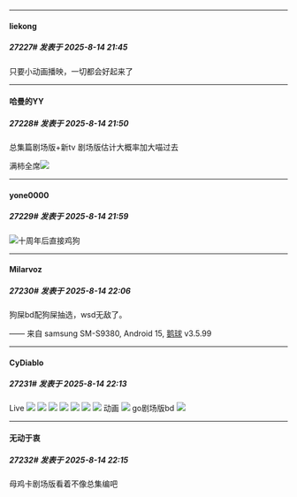 ﻿
*****

####  liekong  
##### 27227#       发表于 2025-8-14 21:45

只要小动画播映，一切都会好起来了


*****

####  哈曼的YY  
##### 27228#       发表于 2025-8-14 21:50

总集篇剧场版+新tv 剧场版估计大概率加大喵过去

满柿全席<img src="https://static.stage1st.com/image/smiley/face2017/217.gif" referrerpolicy="no-referrer">


*****

####  yone0000  
##### 27229#       发表于 2025-8-14 21:59

<img src="https://static.stage1st.com/image/smiley/face2017/068.png" referrerpolicy="no-referrer">十周年后直接鸡狗


*****

####  Milarvoz  
##### 27230#       发表于 2025-8-14 22:06

狗屎bd配狗屎抽选，wsd无敌了。

—— 来自 samsung SM-S9380, Android 15, [鹅球](https://www.pgyer.com/GcUxKd4w) v3.5.99


*****

####  CyDiablo  
##### 27231#       发表于 2025-8-14 22:13

Live
<img src="https://p.sda1.dev/26/cb38b9d12a0d6185415938830fa009a0/1755180354284.jpeg" referrerpolicy="no-referrer">
<img src="https://p.sda1.dev/26/bf4297e3813740d113030f5a781cfcac/1755180366190.jpeg" referrerpolicy="no-referrer">
<img src="https://p.sda1.dev/26/122f0b9efa26ca11c4e38ed1ffebc424/1755180370327.jpeg" referrerpolicy="no-referrer">
<img src="https://p.sda1.dev/26/5f69d9098d3adceda86fd6e92c712790/1755180358650.jpeg" referrerpolicy="no-referrer">
<img src="https://p.sda1.dev/26/e638d75b5675a44b9779287d0ba44b48/1755180389687.jpeg" referrerpolicy="no-referrer">
<img src="https://p.sda1.dev/26/d951b184fbc471a44de94d88c5bb2cf9/1755180397306.jpeg" referrerpolicy="no-referrer">
<img src="https://p.sda1.dev/26/46dec5d7c1edb129aee9cf0d4445b4b9/1755180400466.jpeg" referrerpolicy="no-referrer">
动画
<img src="https://p.sda1.dev/26/2bfb6a67000e7c1a7ad9bfcd8d67133d/1755180442376.png" referrerpolicy="no-referrer">
go剧场版bd
<img src="https://p.sda1.dev/26/ebd4e573b7e07449c75fad8f1224da78/1755180448213.png" referrerpolicy="no-referrer">

*****

####  无动于衷  
##### 27232#       发表于 2025-8-14 22:15

母鸡卡剧场版看着不像总集编吧

